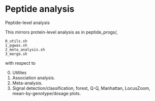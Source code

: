# Peptide analysis

Peptide-level analysis

This mirrors protein-level analysis as in peptide_progs/,

```
0_utils.sh  
1_pgwas.sh
2_meta_analysis.sh
3_merge.sh
```

with respect to 

0. Utitlies
1. Association analysis.
2. Meta-analysis.
3. Signal detection/classification, forest, Q-Q, Manhattan, LocusZoom, mean-by-genotype/dosage plots.
